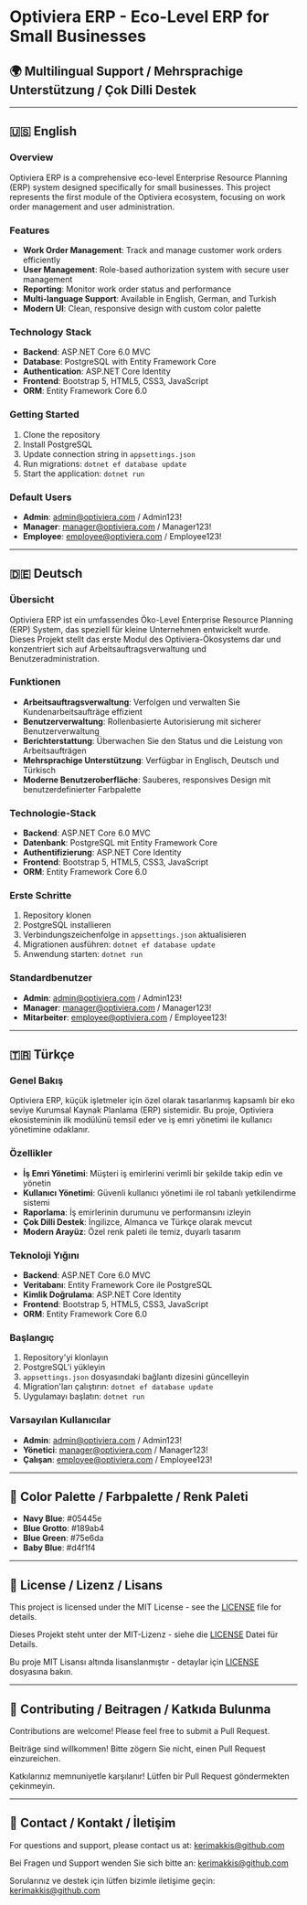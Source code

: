 # Optiviera ERP - Eco-Level ERP for Small Businesses

## 🌍 Multilingual Support / Mehrsprachige Unterstützung / Çok Dilli Destek

---

## 🇺🇸 English

### Overview
Optiviera ERP is a comprehensive eco-level Enterprise Resource Planning (ERP) system designed specifically for small businesses. This project represents the first module of the Optiviera ecosystem, focusing on work order management and user administration.

### Features
- **Work Order Management**: Track and manage customer work orders efficiently
- **User Management**: Role-based authorization system with secure user management
- **Reporting**: Monitor work order status and performance
- **Multi-language Support**: Available in English, German, and Turkish
- **Modern UI**: Clean, responsive design with custom color palette

### Technology Stack
- **Backend**: ASP.NET Core 6.0 MVC
- **Database**: PostgreSQL with Entity Framework Core
- **Authentication**: ASP.NET Core Identity
- **Frontend**: Bootstrap 5, HTML5, CSS3, JavaScript
- **ORM**: Entity Framework Core 6.0

### Getting Started
1. Clone the repository
2. Install PostgreSQL
3. Update connection string in `appsettings.json`
4. Run migrations: `dotnet ef database update`
5. Start the application: `dotnet run`

### Default Users
- **Admin**: admin@optiviera.com / Admin123!
- **Manager**: manager@optiviera.com / Manager123!
- **Employee**: employee@optiviera.com / Employee123!

---

## 🇩🇪 Deutsch

### Übersicht
Optiviera ERP ist ein umfassendes Öko-Level Enterprise Resource Planning (ERP) System, das speziell für kleine Unternehmen entwickelt wurde. Dieses Projekt stellt das erste Modul des Optiviera-Ökosystems dar und konzentriert sich auf Arbeitsauftragsverwaltung und Benutzeradministration.

### Funktionen
- **Arbeitsauftragsverwaltung**: Verfolgen und verwalten Sie Kundenarbeitsaufträge effizient
- **Benutzerverwaltung**: Rollenbasierte Autorisierung mit sicherer Benutzerverwaltung
- **Berichterstattung**: Überwachen Sie den Status und die Leistung von Arbeitsaufträgen
- **Mehrsprachige Unterstützung**: Verfügbar in Englisch, Deutsch und Türkisch
- **Moderne Benutzeroberfläche**: Sauberes, responsives Design mit benutzerdefinierter Farbpalette

### Technologie-Stack
- **Backend**: ASP.NET Core 6.0 MVC
- **Datenbank**: PostgreSQL mit Entity Framework Core
- **Authentifizierung**: ASP.NET Core Identity
- **Frontend**: Bootstrap 5, HTML5, CSS3, JavaScript
- **ORM**: Entity Framework Core 6.0

### Erste Schritte
1. Repository klonen
2. PostgreSQL installieren
3. Verbindungszeichenfolge in `appsettings.json` aktualisieren
4. Migrationen ausführen: `dotnet ef database update`
5. Anwendung starten: `dotnet run`

### Standardbenutzer
- **Admin**: admin@optiviera.com / Admin123!
- **Manager**: manager@optiviera.com / Manager123!
- **Mitarbeiter**: employee@optiviera.com / Employee123!

---

## 🇹🇷 Türkçe

### Genel Bakış
Optiviera ERP, küçük işletmeler için özel olarak tasarlanmış kapsamlı bir eko seviye Kurumsal Kaynak Planlama (ERP) sistemidir. Bu proje, Optiviera ekosisteminin ilk modülünü temsil eder ve iş emri yönetimi ile kullanıcı yönetimine odaklanır.

### Özellikler
- **İş Emri Yönetimi**: Müşteri iş emirlerini verimli bir şekilde takip edin ve yönetin
- **Kullanıcı Yönetimi**: Güvenli kullanıcı yönetimi ile rol tabanlı yetkilendirme sistemi
- **Raporlama**: İş emirlerinin durumunu ve performansını izleyin
- **Çok Dilli Destek**: İngilizce, Almanca ve Türkçe olarak mevcut
- **Modern Arayüz**: Özel renk paleti ile temiz, duyarlı tasarım

### Teknoloji Yığını
- **Backend**: ASP.NET Core 6.0 MVC
- **Veritabanı**: Entity Framework Core ile PostgreSQL
- **Kimlik Doğrulama**: ASP.NET Core Identity
- **Frontend**: Bootstrap 5, HTML5, CSS3, JavaScript
- **ORM**: Entity Framework Core 6.0

### Başlangıç
1. Repository'yi klonlayın
2. PostgreSQL'i yükleyin
3. `appsettings.json` dosyasındaki bağlantı dizesini güncelleyin
4. Migration'ları çalıştırın: `dotnet ef database update`
5. Uygulamayı başlatın: `dotnet run`

### Varsayılan Kullanıcılar
- **Admin**: admin@optiviera.com / Admin123!
- **Yönetici**: manager@optiviera.com / Manager123!
- **Çalışan**: employee@optiviera.com / Employee123!

---

## 🎨 Color Palette / Farbpalette / Renk Paleti

- **Navy Blue**: #05445e
- **Blue Grotto**: #189ab4
- **Blue Green**: #75e6da
- **Baby Blue**: #d4f1f4

---

## 📝 License / Lizenz / Lisans

This project is licensed under the MIT License - see the [LICENSE](LICENSE) file for details.

Dieses Projekt steht unter der MIT-Lizenz - siehe die [LICENSE](LICENSE) Datei für Details.

Bu proje MIT Lisansı altında lisanslanmıştır - detaylar için [LICENSE](LICENSE) dosyasına bakın.

---

## 🤝 Contributing / Beitragen / Katkıda Bulunma

Contributions are welcome! Please feel free to submit a Pull Request.

Beiträge sind willkommen! Bitte zögern Sie nicht, einen Pull Request einzureichen.

Katkılarınız memnuniyetle karşılanır! Lütfen bir Pull Request göndermekten çekinmeyin.

---

## 📧 Contact / Kontakt / İletişim

For questions and support, please contact us at: [kerimakkis@github.com](mailto:kerimakkis@github.com)

Bei Fragen und Support wenden Sie sich bitte an: [kerimakkis@github.com](mailto:kerimakkis@github.com)

Sorularınız ve destek için lütfen bizimle iletişime geçin: [kerimakkis@github.com](mailto:kerimakkis@github.com)